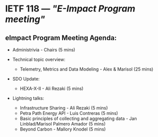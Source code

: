 # IETF 118 &mdash; _"E-Impact Program meeting"_

## eImpact Program Meeting Agenda:

* Administrivia - Chairs (5 mins)

* Technical topic overview:
   * Telemetry, Metrics and Data Modeling - Alex & Marisol (25 mins)
* SDO Update:
   * HEXA-X-II - Ali Rezaki (5 mins)
* Lightning talks: 
   * Infrastructure Sharing - Ali Rezaki (5 mins)
   * Petra Path Energy API - Luis Contreras (5 mins)
   * Basic principles of collecting and aggregating data - Jan Linblad/Marisol Palmero Amador (5 mins)
   * Beyond Carbon - Mallory Knodel (5 mins)

